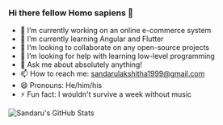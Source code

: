 ### Hi there fellow Homo sapiens 👋

- 🔭 I’m currently working on an online e-commerce system
- 🌱 I’m currently learning Angular and Flutter
- 👯 I’m looking to collaborate on any open-source projects
- 🤔 I’m looking for help with learning low-level programming
- 💬 Ask me about absolutely anything!
- 📫 How to reach me: sandarulakshitha1999@gmail.com
- 😄 Pronouns: He/him/his
- ⚡ Fun fact: I wouldn't survive a week without music

![Sandaru's GitHub Stats](https://github-readme-stats.vercel.app/api?username=SandaruLJ&show_icons=true&count_private=true&hide=stars)
